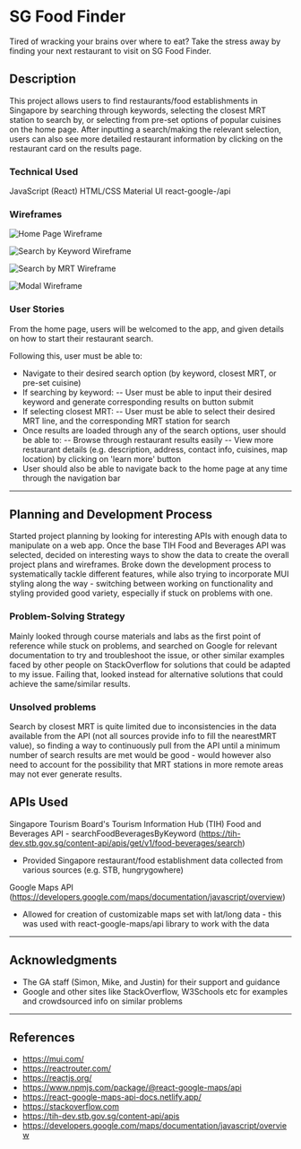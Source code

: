 # SG Food Finder

Tired of wracking your brains over where to eat? Take the stress away by finding your next restaurant to visit on SG Food Finder.

## Description

This project allows users to find restaurants/food establishments in Singapore by searching through keywords, selecting the closest MRT station to search by, or selecting from pre-set options of popular cuisines on the home page. After inputting a search/making the relevant selection, users can also see more detailed restaurant information by clicking on the restaurant card on the results page. 

### Technical Used

JavaScript (React)
HTML/CSS
Material UI
react-google-/api

### Wireframes

![Home Page Wireframe](https://user-images.githubusercontent.com/89738375/137369380-72c55cbe-24dd-4b1a-998f-c93064bff5cf.png)

![Search by Keyword Wireframe](https://user-images.githubusercontent.com/89738375/137369700-c55d2507-77eb-4722-975e-f9eca1c9116f.png)

![Search by MRT Wireframe](https://user-images.githubusercontent.com/89738375/137369689-70e955c2-7c16-4915-b7b6-3e2e5d8e0941.png)

![Modal Wireframe](https://user-images.githubusercontent.com/89738375/137369682-2f03793e-11a3-4ba3-b452-ec1ef3c59d2e.png)

### User Stories

From the home page, users will be welcomed to the app, and given details on how to start their restaurant search.

Following this, user must be able to:

- Navigate to their desired search option (by keyword, closest MRT, or pre-set cuisine)
- If searching by keyword: 
-- User must be able to input their desired keyword and generate corresponding results on button submit
- If selecting closest MRT:
-- User must be able to select their desired MRT line, and the corresponding MRT station for search
- Once results are loaded through any of the search options, user should be able to:
-- Browse through restaurant results easily
-- View more restaurant details (e.g. description, address, contact info, cuisines, map location) by clicking on 'learn more' button
- User should also be able to navigate back to the home page at any time through the navigation bar

---

## Planning and Development Process

Started project planning by looking for interesting APIs with enough data to manipulate on a web app. Once the base TIH Food and Beverages API was selected, decided on interesting ways to show the data to create the overall project plans and wireframes. Broke down the development process to systematically tackle different features, while also trying to incorporate MUI styling along the way - switching between working on functionality and styling provided good variety, especially if stuck on problems with one. 

### Problem-Solving Strategy

Mainly looked through course materials and labs as the first point of reference while stuck on problems, and searched on Google for relevant documentation to try and troubleshoot the issue, or other similar examples faced by other people on StackOverflow for solutions that could be adapted to my issue. Failing that, looked instead for alternative solutions that could achieve the same/similar results. 

### Unsolved problems

Search by closest MRT is quite limited due to inconsistencies in the data available from the API (not all sources provide info to fill the nearestMRT value), so finding a way to continuously pull from the API until a minimum number of search results are met would be good - would however also need to account for the possibility that MRT stations in more remote areas may not ever generate results. 

## APIs Used

Singapore Tourism Board's Tourism Information Hub (TIH) Food and Beverages API - searchFoodBeveragesByKeyword (https://tih-dev.stb.gov.sg/content-api/apis/get/v1/food-beverages/search)
- Provided Singapore restaurant/food establishment data collected from various sources (e.g. STB, hungrygowhere)

Google Maps API (https://developers.google.com/maps/documentation/javascript/overview)
- Allowed for creation of customizable maps set with lat/long data - this was used with react-google-maps/api library to work with the data
---

## Acknowledgments
- The GA staff (Simon, Mike, and Justin) for their support and guidance
- Google and other sites like StackOverflow, W3Schools etc for examples and crowdsourced info on similar problems

---

 ## References
 - https://mui.com/
 - https://reactrouter.com/
 - https://reactjs.org/
 - https://www.npmjs.com/package/@react-google-maps/api
 - https://react-google-maps-api-docs.netlify.app/
 - https://stackoverflow.com
 - https://tih-dev.stb.gov.sg/content-api/apis
 - https://developers.google.com/maps/documentation/javascript/overview

